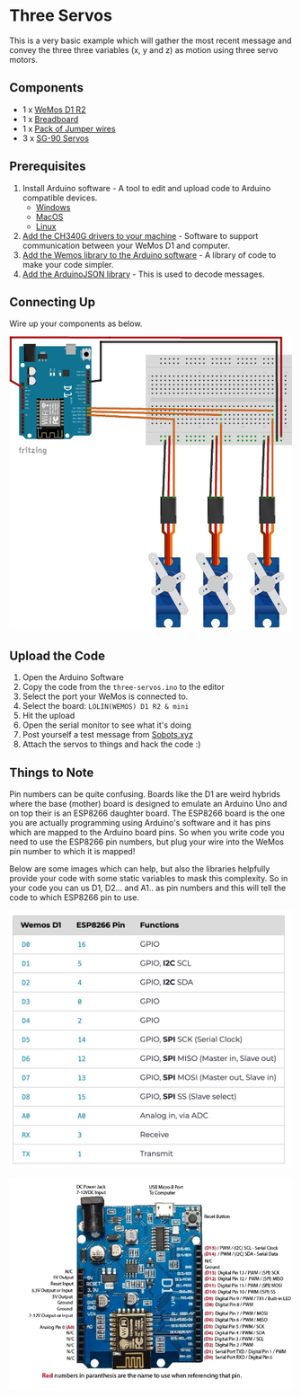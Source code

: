 # Three Servos
This is a very basic example which will gather the most recent message and convey the three three variables (x, y and z) as motion using three servo motors.

## Components
* 1 x [WeMos D1 R2](https://hobbycomponents.com/development-boards/863-wemos-d1-r2-esp8266-development-board)
* 1 x [Breadboard](https://hobbycomponents.com/prototyping/118-breadboard-830-point-solderless-pcb-bread-board-mb-102-mb102-test-development-diy)
* 1 x [Pack of Jumper wires](https://hobbycomponents.com/cables/183-20cm-male-to-male-solderless-dupont-jumper-wires-40-cable-pack)
* 3 x [SG-90 Servos](https://hobbycomponents.com/motors-and-servos/130-sg90-micro-servo-9g)

## Prerequisites 
1. Install Arduino software - A tool to edit and upload code to Arduino compatible devices.
    * [Windows](https://www.arduino.cc/en/Guide/Windows)
    * [MacOS](https://www.arduino.cc/en/Guide/MacOSX)
    * [Linux](https://www.arduino.cc/en/Guide/Linux)
2. [Add the  CH340G drivers to your machine](https://learn.sparkfun.com/tutorials/how-to-install-ch340-drivers/all) - Software to support communication between your WeMos D1 and computer. 
3. [Add the Wemos library to the Arduino software](https://elementztechblog.wordpress.com/2016/10/14/programming-esp8266-wemos-d1-r2-using-arduino-ide/) - A library of code to make your code simpler.
4. [Add the ArduinoJSON library](https://arduinojson.org/v6/doc/installation/) - This is used to decode messages.

## Connecting Up
Wire up your components as below.

![Circuit Diagram](assets/circuit.png)

## Upload the Code
1. Open the Arduino Software
2. Copy the code from the `three-servos.ino` to the editor
3. Select the port your WeMos is connected to.
4. Select the board: `LOLIN(WEMOS) D1 R2 & mini`
5. Hit the upload
6. Open the serial monitor to see what it's doing
7. Post yourself a test message from [Sobots.xyz](http://sobots.xyz/)
8. Attach the servos to things and hack the code :)

## Things to Note
Pin numbers can be quite confusing. Boards like the D1 are weird hybrids where the base (mother) board is designed to emulate an Arduino Uno and on top their is an ESP8266 daughter board. The ESP8266 board is the one you are actually programming using Arduino's software and it has pins which are mapped to the Arduino board pins. So when you write code you need to use the ESP8266 pin numbers, but plug your wire into the WeMos pin number to which it is mapped!

Below are some images which can help, but also the libraries helpfully provide your code with some static variables to mask this complexity. So in your code you can us D1, D2... and A1.. as pin numbers and this will tell the code to which ESP8266 pin to use.

![Circuit Diagram](assets/pins.png)

![Circuit Diagram](assets/board.jpg)
